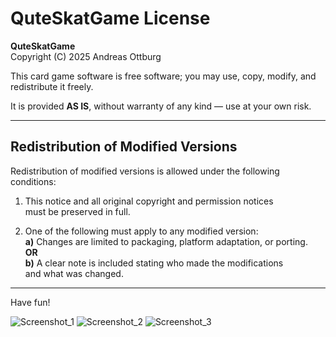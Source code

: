 # QuteSkatGame License

**QuteSkatGame**  
Copyright (C) 2025 Andreas Ottburg

This card game software is free software; you may use, copy, modify, and redistribute it freely.

It is provided **AS IS**, without warranty of any kind — use at your own risk.

---

## Redistribution of Modified Versions

Redistribution of modified versions is allowed under the following conditions:

1. This notice and all original copyright and permission notices  
   must be preserved in full.

2. One of the following must apply to any modified version:  
   **a)** Changes are limited to packaging, platform adaptation, or porting.  
   **OR**  
   **b)** A clear note is included stating who made the modifications  
   and what was changed.

---

Have fun!

![Screenshot_1](https://github.com/user-attachments/assets/c2b7a48e-3f36-478f-8314-510a5ab7c81c)
![Screenshot_2](https://github.com/user-attachments/assets/19019741-6d34-4b97-9b7c-5992d6dddf9f)
![Screenshot_3](https://github.com/user-attachments/assets/7757edef-cda3-47bd-a1f8-cfedcfcc16ab)
